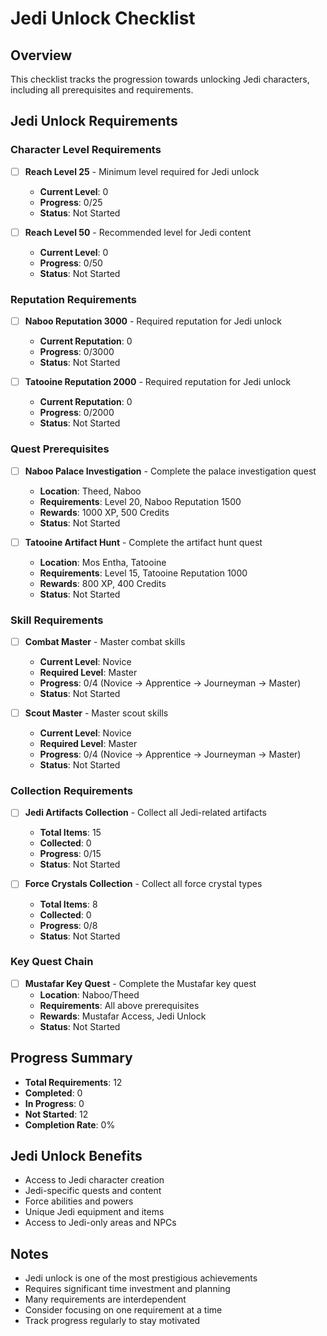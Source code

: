 # Jedi Unlock Checklist

## Overview
This checklist tracks the progression towards unlocking Jedi characters, including all prerequisites and requirements.

## Jedi Unlock Requirements

### Character Level Requirements
- [ ] **Reach Level 25** - Minimum level required for Jedi unlock
  - **Current Level**: 0
  - **Progress**: 0/25
  - **Status**: Not Started

- [ ] **Reach Level 50** - Recommended level for Jedi content
  - **Current Level**: 0
  - **Progress**: 0/50
  - **Status**: Not Started

### Reputation Requirements
- [ ] **Naboo Reputation 3000** - Required reputation for Jedi unlock
  - **Current Reputation**: 0
  - **Progress**: 0/3000
  - **Status**: Not Started

- [ ] **Tatooine Reputation 2000** - Required reputation for Jedi unlock
  - **Current Reputation**: 0
  - **Progress**: 0/2000
  - **Status**: Not Started

### Quest Prerequisites
- [ ] **Naboo Palace Investigation** - Complete the palace investigation quest
  - **Location**: Theed, Naboo
  - **Requirements**: Level 20, Naboo Reputation 1500
  - **Rewards**: 1000 XP, 500 Credits
  - **Status**: Not Started

- [ ] **Tatooine Artifact Hunt** - Complete the artifact hunt quest
  - **Location**: Mos Entha, Tatooine
  - **Requirements**: Level 15, Tatooine Reputation 1000
  - **Rewards**: 800 XP, 400 Credits
  - **Status**: Not Started

### Skill Requirements
- [ ] **Combat Master** - Master combat skills
  - **Current Level**: Novice
  - **Required Level**: Master
  - **Progress**: 0/4 (Novice -> Apprentice -> Journeyman -> Master)
  - **Status**: Not Started

- [ ] **Scout Master** - Master scout skills
  - **Current Level**: Novice
  - **Required Level**: Master
  - **Progress**: 0/4 (Novice -> Apprentice -> Journeyman -> Master)
  - **Status**: Not Started

### Collection Requirements
- [ ] **Jedi Artifacts Collection** - Collect all Jedi-related artifacts
  - **Total Items**: 15
  - **Collected**: 0
  - **Progress**: 0/15
  - **Status**: Not Started

- [ ] **Force Crystals Collection** - Collect all force crystal types
  - **Total Items**: 8
  - **Collected**: 0
  - **Progress**: 0/8
  - **Status**: Not Started

### Key Quest Chain
- [ ] **Mustafar Key Quest** - Complete the Mustafar key quest
  - **Location**: Naboo/Theed
  - **Requirements**: All above prerequisites
  - **Rewards**: Mustafar Access, Jedi Unlock
  - **Status**: Not Started

## Progress Summary
- **Total Requirements**: 12
- **Completed**: 0
- **In Progress**: 0
- **Not Started**: 12
- **Completion Rate**: 0%

## Jedi Unlock Benefits
- Access to Jedi character creation
- Jedi-specific quests and content
- Force abilities and powers
- Unique Jedi equipment and items
- Access to Jedi-only areas and NPCs

## Notes
- Jedi unlock is one of the most prestigious achievements
- Requires significant time investment and planning
- Many requirements are interdependent
- Consider focusing on one requirement at a time
- Track progress regularly to stay motivated 